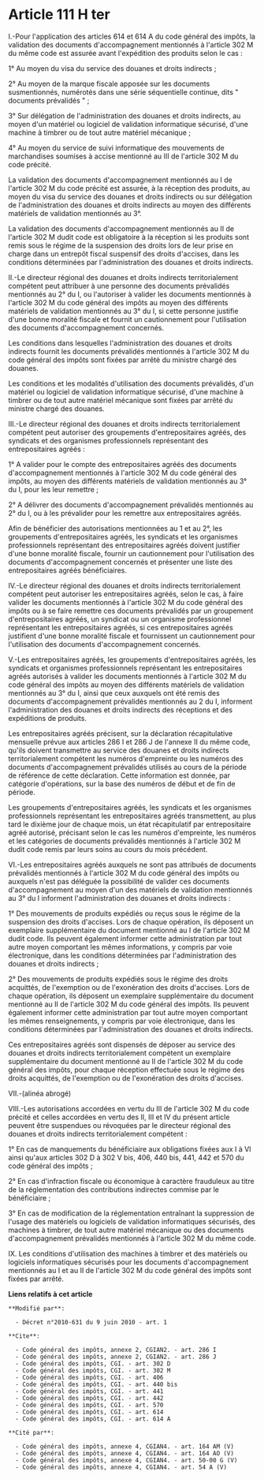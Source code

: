 # Article 111 H ter

I.-Pour l'application des articles 614 et 614 A du code général des impôts, la validation des documents d'accompagnement
mentionnés à l'article 302 M du même code est assurée avant l'expédition des produits selon le cas : 

1° Au moyen du visa du service des douanes et droits indirects ; 

2° Au moyen de la marque fiscale apposée sur les documents susmentionnés, numérotés dans une série séquentielle continue,
dits " documents prévalidés " ; 

3° Sur délégation de l'administration des douanes et droits indirects, au moyen d'un matériel ou logiciel de validation
informatique sécurisé, d'une machine à timbrer ou de tout autre matériel mécanique ; 

4° Au moyen du service de suivi informatique des mouvements de marchandises soumises à accise mentionné au III de l'article
302 M du code précité. 

La validation des documents d'accompagnement mentionnés au I de l'article 302 M du code précité est assurée, à la réception
des produits, au moyen du visa du service des douanes et droits indirects ou sur délégation de l'administration des douanes
et droits indirects au moyen des différents matériels de validation mentionnés au 3°. 

La validation des documents d'accompagnement mentionnés au II de l'article 302 M dudit code est obligatoire à la réception si
les produits sont remis sous le régime de la suspension des droits lors de leur prise en charge dans un entrepôt fiscal
suspensif des droits d'accises, dans les conditions déterminées par l'administration des douanes et droits indirects. 

II.-Le directeur régional des douanes et droits indirects territorialement compétent peut attribuer à une personne des
documents prévalidés mentionnés au 2° du I, ou l'autoriser à valider les documents mentionnés à l'article 302 M du code
général des impôts au moyen des différents matériels de validation mentionnés au 3° du I, si cette personne justifie d'une
bonne moralité fiscale et fournit un cautionnement pour l'utilisation des documents d'accompagnement concernés. 

Les conditions dans lesquelles l'administration des douanes et droits indirects fournit les documents prévalidés mentionnés à
l'article 302 M du code général des impôts sont fixées par arrêté du ministre chargé des douanes. 

Les conditions et les modalités d'utilisation des documents prévalidés, d'un matériel ou logiciel de validation informatique
sécurisé, d'une machine à timbrer ou de tout autre matériel mécanique sont fixées par arrêté du ministre chargé des douanes. 

III.-Le directeur régional des douanes et droits indirects territorialement compétent peut autoriser des groupements
d'entrepositaires agréés, des syndicats et des organismes professionnels représentant des entrepositaires agréés : 

1° A valider pour le compte des entrepositaires agréés des documents d'accompagnement mentionnés à l'article 302 M du code
général des impôts, au moyen des différents matériels de validation mentionnés au 3° du I, pour les leur remettre ; 

2° A délivrer des documents d'accompagnement prévalidés mentionnés au 2° du I, ou à les prévalider pour les remettre aux
entrepositaires agréés. 

Afin de bénéficier des autorisations mentionnées au 1 et au 2°, les groupements d'entrepositaires agréés, les syndicats et
les organismes professionnels représentant des entrepositaires agréés doivent justifier d'une bonne moralité fiscale, fournir
un cautionnement pour l'utilisation des documents d'accompagnement concernés et présenter une liste des entrepositaires
agréés bénéficiaires. 

IV.-Le directeur régional des douanes et droits indirects territorialement compétent peut autoriser les entrepositaires
agréés, selon le cas, à faire valider les documents mentionnés à l'article 302 M du code général des impôts ou à se faire
remettre ces documents prévalidés par un groupement d'entrepositaires agréés, un syndicat ou un organisme professionnel
représentant les entrepositaires agréés, si ces entrepositaires agréés justifient d'une bonne moralité fiscale et fournissent
un cautionnement pour l'utilisation des documents d'accompagnement concernés.

V.-Les entrepositaires agréés, les groupements d'entrepositaires agréés, les syndicats et organismes professionnels
représentant les entrepositaires agréés autorisés à valider les documents mentionnés à l'article 302 M du code général des
impôts au moyen des différents matériels de validation mentionnés au 3° du I, ainsi que ceux auxquels ont été remis des
documents d'accompagnement prévalidés mentionnés au 2 du I, informent l'administration des douanes et droits indirects des
réceptions et des expéditions de produits. 

Les entrepositaires agréés précisent, sur la déclaration récapitulative mensuelle prévue aux articles 286 I et 286 J de
l'annexe II du même code, qu'ils doivent transmettre au service des douanes et droits indirects territorialement compétent
les numéros d'empreinte ou les numéros des documents d'accompagnement prévalidés utilisés au cours de la période de référence
de cette déclaration. Cette information est donnée, par catégorie d'opérations, sur la base des numéros de début et de fin de
période. 

Les groupements d'entrepositaires agréés, les syndicats et les organismes professionnels représentant les entrepositaires
agréés transmettent, au plus tard le dixième jour de chaque mois, un état récapitulatif par entrepositaire agréé autorisé,
précisant selon le cas les numéros d'empreinte, les numéros et les catégories de documents prévalidés mentionnés à l'article
302 M dudit code remis par leurs soins au cours du mois précédent. 

VI.-Les entrepositaires agréés auxquels ne sont pas attribués de documents prévalidés mentionnés à l'article 302 M du code
général des impôts ou auxquels n'est pas déléguée la possibilité de valider ces documents d'accompagnement au moyen d'un des
matériels de validation mentionnés au 3° du I informent l'administration des douanes et droits indirects : 

1° Des mouvements de produits expédiés ou reçus sous le régime de la suspension des droits d'accises. Lors de chaque
opération, ils déposent un exemplaire supplémentaire du document mentionné au I de l'article 302 M dudit code. Ils peuvent
également informer cette administration par tout autre moyen comportant les mêmes informations, y compris par voie
électronique, dans les conditions déterminées par l'administration des douanes et droits indirects ; 

2° Des mouvements de produits expédiés sous le régime des droits acquittés, de l'exemption ou de l'exonération des droits
d'accises. Lors de chaque opération, ils déposent un exemplaire supplémentaire du document mentionné au II de l'article 302 M
du code général des impôts. Ils peuvent également informer cette administration par tout autre moyen comportant les mêmes
renseignements, y compris par voie électronique, dans les conditions déterminées par l'administration des douanes et droits
indirects. 

Ces entrepositaires agréés sont dispensés de déposer au service des douanes et droits indirects territorialement compétent un
exemplaire supplémentaire du document mentionné au II de l'article 302 M du code général des impôts, pour chaque réception
effectuée sous le régime des droits acquittés, de l'exemption ou de l'exonération des droits d'accises. 

VII.-(alinéa abrogé) 

VIII.-Les autorisations accordées en vertu du III de l'article 302 M du code précité et celles accordées en vertu des II, III
et IV du présent article peuvent être suspendues ou révoquées par le directeur régional des douanes et droits indirects
territorialement compétent : 

1° En cas de manquements du bénéficiaire aux obligations fixées aux I à VI ainsi qu'aux articles 302 D à 302 V bis, 406, 440
bis, 441, 442 et 570 du code général des impôts ; 

2° En cas d'infraction fiscale ou économique à caractère frauduleux au titre de la réglementation des contributions
indirectes commise par le bénéficiaire ; 

3° En cas de modification de la réglementation entraînant la suppression de l'usage des matériels ou logiciels de validation
informatiques sécurisés, des machines à timbrer, de tout autre matériel mécanique ou des documents d'accompagnement
prévalidés mentionnés à l'article 302 M du même code. 

IX. Les conditions d'utilisation des machines à timbrer et des matériels ou logiciels informatiques sécurisés pour les
documents d'accompagnement mentionnés au I et au II de l'article 302 M du code général des impôts sont fixées par arrêté.

**Liens relatifs à cet article**

	**Modifié par**:

	  - Décret n°2010-631 du 9 juin 2010 - art. 1

	**Cite**:

	  - Code général des impôts, annexe 2, CGIAN2. - art. 286 I
	  - Code général des impôts, annexe 2, CGIAN2. - art. 286 J
	  - Code général des impôts, CGI. - art. 302 D
	  - Code général des impôts, CGI. - art. 302 M
	  - Code général des impôts, CGI. - art. 406
	  - Code général des impôts, CGI. - art. 440 bis
	  - Code général des impôts, CGI. - art. 441
	  - Code général des impôts, CGI. - art. 442
	  - Code général des impôts, CGI. - art. 570
	  - Code général des impôts, CGI. - art. 614
	  - Code général des impôts, CGI. - art. 614 A

	**Cité par**:

	  - Code général des impôts, annexe 4, CGIAN4. - art. 164 AM (V)
	  - Code général des impôts, annexe 4, CGIAN4. - art. 164 AO (V)
	  - Code général des impôts, annexe 4, CGIAN4. - art. 50-00 G (V)
	  - Code général des impôts, annexe 4, CGIAN4. - art. 54 A (V)
